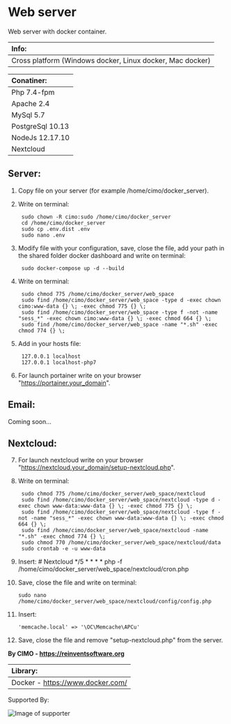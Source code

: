 Web server
==============

Web server with docker container.

| Info: |
|:---|
| Cross platform (Windows docker, Linux docker, Mac docker) |

| Conatiner: |
|:---|
| Php 7.4-fpm |
| Apache 2.4 |
| MySql 5.7 |
| PostgreSql 10.13 |
| NodeJs 12.17.10 |
| Nextcloud |

## Server:
1) Copy file on your server (for example /home/cimo/docker_server).

2) Write on terminal:

        sudo chown -R cimo:sudo /home/cimo/docker_server
        cd /home/cimo/docker_server
        sudo cp .env.dist .env
        sudo nano .env

3) Modify file with your configuration, save, close the file, add your path in the shared folder docker dashboard and write on terminal:

        sudo docker-compose up -d --build

4) Write on terminal:

        sudo chmod 775 /home/cimo/docker_server/web_space
        sudo find /home/cimo/docker_server/web_space -type d -exec chown cimo:www-data {} \; -exec chmod 775 {} \;
        sudo find /home/cimo/docker_server/web_space -type f -not -name "sess_*" -exec chown cimo:www-data {} \; -exec chmod 664 {} \;
        sudo find /home/cimo/docker_server/web_space -name "*.sh" -exec chmod 774 {} \;

5) Add in your hosts file:

        127.0.0.1 localhost
        127.0.0.1 localhost-php7

6) For launch portainer write on your browser "https://portainer.your_domain".

## Email:
Coming soon...

## Nextcloud:
7) For launch nextcloud write on your browser "https://nextcloud.your_domain/setup-nextcloud.php".

8) Write on terminal:

        sudo chmod 775 /home/cimo/docker_server/web_space/nextcloud
        sudo find /home/cimo/docker_server/web_space/nextcloud -type d -exec chown www-data:www-data {} \; -exec chmod 775 {} \;
        sudo find /home/cimo/docker_server/web_space/nextcloud -type f -not -name "sess_*" -exec chown www-data:www-data {} \; -exec chmod 664 {} \;
        sudo find /home/cimo/docker_server/web_space/nextcloud -name "*.sh" -exec chmod 774 {} \;
        sudo chmod 770 /home/cimo/docker_server/web_space/nextcloud/data
        sudo crontab -e -u www-data

9) Insert:
        # Nextcloud
        */5 * * * * php -f /home/cimo/docker_server/web_space/nextcloud/cron.php

10) Save, close the file and write on terminal:

        sudo nano /home/cimo/docker_server/web_space/nextcloud/config/config.php

11) Insert:

        'memcache.local' => '\OC\Memcache\APCu'

12) Save, close the file and remove "setup-nextcloud.php" from the server.

<b>By CIMO - https://reinventsoftware.org</b>

| Library: |
|:---|
| Docker - https://www.docker.com/ |

Supported By:

![Image of supporter](https://avatars0.githubusercontent.com/u/878437?s=200&v=4)
